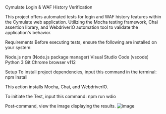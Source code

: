 Cymulate Login & WAF History Verification

This project offers automated tests for login and WAF history features within the Cymulate web application. Utilizing the Mocha testing framework, Chai assertion library, and WebdriverIO automation tool to validate the application's behavior.

Requirements Before executing tests, ensure the following are installed on your system:

Node.js npm (Node.js package manager) Visual Studio Code (vscode) Python 3 Git Chrome browser v112

Setup To install project dependencies, input this command in the terminal: npm Install

This action installs Mocha, Chai, and WebdriverIO.

To initiate the Test, input this command: npm run wdio

Post-command, view the image displaying the results.
![image](https://user-images.githubusercontent.com/58914355/233306709-59bea283-80a1-43b7-b03e-8980a6c89300.png)
